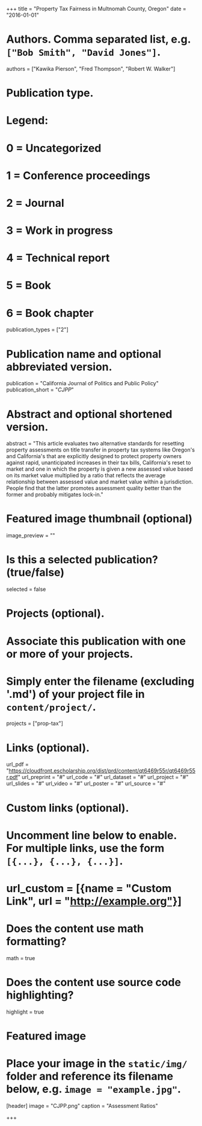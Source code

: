 +++
title = "Property Tax Fairness in Multnomah County, Oregon"
date = "2016-01-01"

# Authors. Comma separated list, e.g. `["Bob Smith", "David Jones"]`.
authors = ["Kawika Pierson", "Fred Thompson", "Robert W. Walker"]

# Publication type.
# Legend:
# 0 = Uncategorized
# 1 = Conference proceedings
# 2 = Journal
# 3 = Work in progress
# 4 = Technical report
# 5 = Book
# 6 = Book chapter
publication_types = ["2"]

# Publication name and optional abbreviated version.
publication = "California Journal of Politics and Public Policy"
publication_short = "*CJPP*"

# Abstract and optional shortened version.
abstract = "This article evaluates two alternative standards for resetting property assessments on title transfer in property tax systems like Oregon's and California's that are explicitly designed to protect property owners against rapid, unanticipated increases in their tax bills, California's reset to market and one in which the property is given a new assessed value based on its market value multiplied by a ratio that reflects the average relationship between assessed value and market value within a jurisdiction. People find that the latter promotes assessment quality better than the former and probably mitigates lock-in."

# Featured image thumbnail (optional)
image_preview = ""

# Is this a selected publication? (true/false)
selected = false

# Projects (optional).
#   Associate this publication with one or more of your projects.
#   Simply enter the filename (excluding '.md') of your project file in `content/project/`.
projects = ["prop-tax"]

# Links (optional).
url_pdf = "https://cloudfront.escholarship.org/dist/prd/content/qt6469r55r/qt6469r55r.pdf"
url_preprint = "#"
url_code = "#"
url_dataset = "#"
url_project = "#"
url_slides = "#"
url_video = "#"
url_poster = "#"
url_source = "#"

# Custom links (optional).
#   Uncomment line below to enable. For multiple links, use the form `[{...}, {...}, {...}]`.
# url_custom = [{name = "Custom Link", url = "http://example.org"}]

# Does the content use math formatting?
math = true

# Does the content use source code highlighting?
highlight = true

# Featured image
# Place your image in the `static/img/` folder and reference its filename below, e.g. `image = "example.jpg"`.
[header]
image = "CJPP.png"
caption = "Assessment Ratios"

+++


